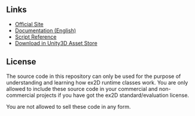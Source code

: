 ## Links

* [Official Site](http://www.ex-dev.com/ex2d) 
* [Documentation (English)](https://github.com/exdev/ex2d/wiki)
* [Script Reference](TODO)
* [Download in Unity3D Asset Store](http://u3d.as/content/ex-dev-team/ex2d-v1-0-0/2eJ)

## License

The source code in this repository can only be used for the purpose of understanding and learning how ex2D runtime classes work. You are only allowed to include these source code in your commercial and non-commercial projects if you have got the ex2D standard/evaluation license.

You are not allowed to sell these code in any form.
